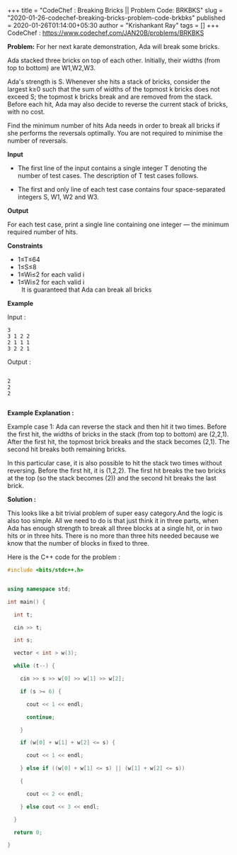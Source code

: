 +++
title = "CodeChef : Breaking Bricks ||  Problem Code: BRKBKS"
slug = "2020-01-26-codechef-breaking-bricks-problem-code-brkbks"
published = 2020-01-26T01:14:00+05:30
author = "Krishankant Ray"
tags = []
+++
CodeChef : <https://www.codechef.com/JAN20B/problems/BRKBKS>  
  
  
**Problem:** 
For her next karate demonstration, Ada will break some bricks.  
  
Ada stacked three bricks on top of each other. Initially, their widths
(from top to bottom) are W1,W2,W3.  
  
Ada's strength is S. Whenever she hits a stack of bricks, consider the
largest k≥0 such that the sum of widths of the topmost k bricks does not
exceed S; the topmost k bricks break and are removed from the stack.
Before each hit, Ada may also decide to reverse the current stack of
bricks, with no cost.  
  
Find the minimum number of hits Ada needs in order to break all bricks
if she performs the reversals optimally. You are not required to
minimise the number of reversals.</span>  

**Input**

- The first line of the input contains a single integer T denoting the number of test cases. The description of T test cases follows.

-   The first and only line of each test case contains four space-separated integers S, W1, W2 and W3.

**Output**

For each test case, print a single line containing one integer ― the minimum
required number of hits.

**Constraints**

-   1≤T≤64
-   1≤S≤8
-   1≤Wi≤2
    for each valid i
-   1≤Wi≤2
    for each valid i  
     
It is guaranteed that Ada can break all bricks
  
  

**Example**

Input : 
```
3
3 1 2 2
2 1 1 1
3 2 2 1
```
Output :
```

2
2
2
    
```


**Example Explanation :**

Example case 1: Ada can reverse the stack and then hit it two times.
Before the first hit, the widths of bricks in the stack (from top to
bottom) are (2,2,1). After the first hit, the topmost brick breaks and
the stack becomes (2,1). The second hit breaks both remaining bricks.  
  
In this particular case, it is also possible to hit the stack two times
without reversing. Before the first hit, it is (1,2,2). The first hit
breaks the two bricks at the top (so the stack becomes (2)) and the
second hit breaks the last brick.  
  

**Solution :**

This looks like a bit trivial problem of super easy category.And the logic is also too simple. All we need to do is that just think it in three parts, when Ada has enough strength to break all three blocks at a single hit, or in two hits or in three hits. There is no more than three hits needed
because we know that the number of blocks in fixed to three. 


Here is the C++ code for the problem :  

```cpp
#include <bits/stdc++.h>


using namespace std;

int main() {

  int t;

  cin >> t;

  int s;

  vector < int > w(3);

  while (t--) {

    cin >> s >> w[0] >> w[1] >> w[2];

    if (s >= 6) {

      cout << 1 << endl;

      continue;

    }

    if (w[0] + w[1] + w[2] <= s) {

      cout << 1 << endl;

    } else if ((w[0] + w[1] <= s) || (w[1] + w[2] <= s))

    {

      cout << 2 << endl;

    } else cout << 3 << endl;

  }

  return 0;

}
```
